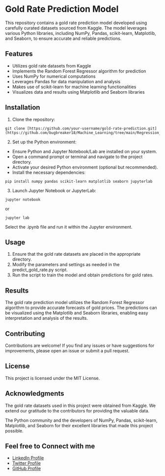 <h1>Gold Rate Prediction Model</h1>

<p>This repository contains a gold rate prediction model developed using carefully curated datasets sourced from Kaggle. The model leverages various Python libraries, including NumPy, Pandas, scikit-learn, Matplotlib, and Seaborn, to ensure accurate and reliable predictions.</p>

<h2>Features</h2>
<ul>
  <li>Utilizes gold rate datasets from Kaggle</li>
  <li>Implements the Random Forest Regressor algorithm for prediction</li>
  <li>Uses NumPy for numerical computations</li>
  <li>Leverages Pandas for data manipulation and analysis</li>
  <li>Makes use of scikit-learn for machine learning functionalities</li>
  <li>Visualizes data and results using Matplotlib and Seaborn libraries</li>
</ul>

<h2>Installation</h2>

<ol>
  <li>Clone the repository:</li>
</ol>

<pre><code>git clone [https://github.com/your-username/gold-rate-prediction.git](https://github.com/bugbreaker18/Machine_Learning/tree/main/Regression_Models)</code></pre>

<ol start="2">
  <li>Set up the Python environment:</li>
</ol>

<ul>
  <li>Ensure Python and Jupyter Notebook/Lab are installed on your system.</li>
  <li>Open a command prompt or terminal and navigate to the project directory.</li>
  <li>Activate your desired Python environment (optional but recommended).</li>
  <li>Install the necessary dependencies:</li>
</ul>

<pre><code>pip install numpy pandas scikit-learn matplotlib seaborn jupyterlab</code></pre>

<ol start="3">
  <li>Launch Jupyter Notebook or JupyterLab:</li>
</ol>

<pre><code>jupyter notebook</code></pre>

<p>or</p>

<pre><code>jupyter lab</code></pre>

<p>Select the .ipynb file and run it within the Jupyter environment.</p>


<h2>Usage</h2>

<ol>
  <li>Ensure that the gold rate datasets are placed in the appropriate directory.</li>
  <li>Modify the parameters and settings as needed in the predict_gold_rate.py script.</li>
  <li>Run the script to train the model and obtain predictions for gold rates.</li>
</ol>

<h2>Results</h2>

<p>The gold rate prediction model utilizes the Random Forest Regressor algorithm to provide accurate forecasts of gold prices. The predictions can be visualized using the Matplotlib and Seaborn libraries, enabling easy interpretation and analysis of the results.</p>

<h2>Contributing</h2>

<p>Contributions are welcome! If you find any issues or have suggestions for improvements, please open an issue or submit a pull request.</p>

<h2>License</h2>

<p>This project is licensed under the MIT License.</p>

<h2>Acknowledgments</h2>

<p>The gold rate datasets used in this project were obtained from Kaggle. We extend our gratitude to the contributors for providing the valuable data.</p>
<p>The Python community and the developers of NumPy, Pandas, scikit-learn, Matplotlib, and Seaborn for their excellent libraries that made this project possible.</p>

<h2> Feel free to Connect with me </h2>

<ul>
  <li>
    <a href="https://www.linkedin.com/in/shreyansh-shukla-795171239/">LinkedIn Profile</a>
  </li>
  <li>
    <a href="https://twitter.com/bugbreaker18?t=VvXUVR28MXpg6rD5NTlesw&s=09">Twitter Profile</a>
  </li>
  <li>
    <a href="https://www.github.com/bugbreaker18">GitHub Profile</a>
  </li>
</ul>
